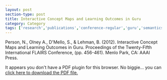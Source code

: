```yaml
---
layout: post
section-type: post
title: Interactive Concept Maps and Learning Outcomes in Guru
category: Category
tags: ['research','publications','conference-regular','guru','semantics','education-research','its']
---
```

Person, N., Olney A., D'Mello, S., & Lehman, B. (2012). Interactive Concept Maps and Learning Outcomes in Guru. Proceedings of the Twenty-Fifth International FLAIRS Conference, (pp. 456-461). Menlo Park, CA: AAAI Press. 

<object data="https://umdrive.memphis.edu/aolney/public/publications/guru_concept_map_2012.pdf" type="application/pdf" width="100%" height="600px">
 
  <p>It appears you don't have a PDF plugin for this browser.
  No biggie... you can <a href="https://umdrive.memphis.edu/aolney/public/publications/guru_concept_map_2012.pdf">click here to
  download the PDF file.</a></p>
  
</object>
